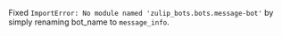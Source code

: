 Fixed `ImportError: No module named 'zulip_bots.bots.message-bot'` by simply renaming bot_name to `message_info`.
